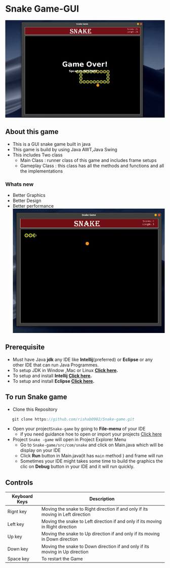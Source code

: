 # **Snake Game-GUI**
[![MasterHead](https://github.com/rishab0902/Snake-game/blob/master/Markdown/mdend.jpg?raw=true)](https://username.github.io)
## About this game
- This is a GUI snake game built in java
- This game is build by using Java AWT,Java Swing
- This includes Two class 
  - Main Class : runner class of this game and includes frame setups
  - Gameplay Class : this class has all the methods and functions and all the implementations
    
    
  

### Whats new
- Better Graphics
- Better Design
- Better performance
  [![MasterHead](https://github.com/rishab0902/Snake-game/blob/master/Markdown/Screencast-2021-06-23-232057.gif?raw=true)](https://username.github.io)

## Prerequisite
- Must have Java **jdk** any IDE like **Intellij**(preferred) or **Eclipse** or any other IDE that can run Java Programmes.
- To setup JDK in Window ,Mac or Linux **[Click here](https://www3.ntu.edu.sg/home/ehchua/programming/howto/JDK_Howto.html#:~:text=Step%201b%3A%20Install%20Oracle%20JDK,gz%20%22%20%2D%20179MB).**
- To setup and install **Intellij [Click here](https://www.jetbrains.com/help/idea/installation-guide.html).**
- To setup and install **Eclipse  [Click here](https://www3.ntu.edu.sg/home/ehchua/programming/howto/eclipsejava_howto.html).**
## To run Snake game
- Clone this Repository
```java 
   git clone https://github.com/rishab0902/Snake-game.git
   ```
 - Open your project`Snake-game` by going to **File-menu** of your IDE
   - if you need guidance hoe to open or import your projects [Click here](https://www.microfocus.com/documentation/enterprise-developer/ed232/Eclipse/GUID-773A19C7-98B2-442D-9D36-240E20E3F2CE.html)
- Project `Snake -game` will open in Project Explorer Menu
  - Go to `Snake-game/src/com/snake` and click on Main.java which will be display on your IDE
  - Click **Run** button in Main.java(it has `main` method ) and frame will run
  - Sometimes your IDE might takes some time to build the graphics the clic on **Debug** button in your IDE and it will run quickly.
  
 ## Controls
   
 
| Keyboard Keys    |       Description                                                                                  |
| --------------------|----------------------------------------------------------------------------------------------------| 
| Rignt key | Moving the snake to Right direction if and only if its moving in Left direction |  
|Left key   | Moving the snake to Left direction if and only if its moving in Right direction |
|Up key  | Moving the snake to Up direction if and only if its moving in Down direction|
|Down key  |Moving the snake to Down direction if and only if its moving in Up direction |
|Space key  |To restart the Game|



#


    
